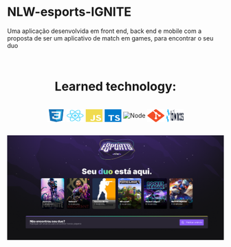 # NLW-esports-IGNITE

Uma aplicação desenvolvida em front end, back end e mobile
com a proposta de ser um aplicativo de match em games, para encontrar o seu duo

<div align="center" valign="top"><br>

  <h1 align="center" font-size="13px"> Learned technology:</h1><br>
  
  <img align="center" alt="CSS" height="30" width="40" src="https://raw.githubusercontent.com/devicons/devicon/master/icons/css3/css3-original.svg">
  <img align="center" alt="React" height="30" width="40" src="https://raw.githubusercontent.com/devicons/devicon/master/icons/react/react-original.svg">
  <img align="center" alt="Js" height="30" width="40" src="https://raw.githubusercontent.com/devicons/devicon/master/icons/javascript/javascript-plain.svg">
  <img align="center" alt="Ts" height="30" width="40" src="https://raw.githubusercontent.com/devicons/devicon/master/icons/typescript/typescript-plain.svg">
  <img align="center" alt="Node" height="30" width="40" src="https://cdn.worldvectorlogo.com/logos/nodejs-icon.svg">
  <img align="center" alt="Git" height="30" width="40" src="https://raw.githubusercontent.com/devicons/devicon/master/icons/git/git-original.svg">
  <img align="center" alt="Tailwind-css" height="30" width="40" src="https://raw.githubusercontent.com/devicons/devicon/master/icons/tailwindcss/tailwindcss-original-wordmark.svg">
            
  
  
</div><br>  

![NLW-FRONT IMAGE](https://github.com/Leeo-Henrique/NLW-esports-IGNITE/blob/main/NLW-IGNITE.png?raw=true)

